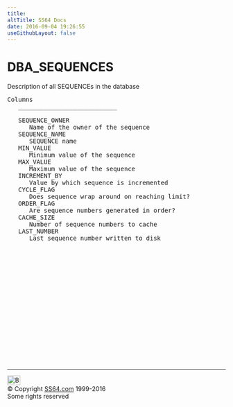 ```yaml
---
title:
altTitle: SS64 Docs
date: 2016-09-04 19:26:55
useGithubLayout: false
---
```

<!-- #BeginLibraryItem "/Library/head_orad.lbi" --><!-- #EndLibraryItem --><h1>DBA_SEQUENCES </h1><p> Description of all SEQUENCEs in the database </p> 
 
<pre>Columns
   ___________________________
 
   SEQUENCE_OWNER
      Name of the owner of the sequence
   SEQUENCE_NAME
      SEQUENCE name
   MIN_VALUE
      Minimum value of the sequence
   MAX_VALUE
      Maximum value of the sequence
   INCREMENT_BY
      Value by which sequence is incremented
   CYCLE_FLAG
      Does sequence wrap around on reaching limit?
   ORDER_FLAG
      Are sequence numbers generated in order?
   CACHE_SIZE
      Number of sequence numbers to cache
   LAST_NUMBER
      Last sequence number written to disk

</pre><!-- #BeginLibraryItem "/Library/foot_orad.lbi" --><p>
<!-- oracle-footer -->
<ins class="adsbygoogle" style="display:inline-block;width:300px;height:250px" data-ad-client="ca-pub-6140977852749469" data-ad-slot="4275490898"></ins>
<script>
(adsbygoogle = window.adsbygoogle || []).push({});
</script></p>
<hr>
<div id="bl" class="footer"><a href="DBA_SEQUENCES.html#"><img src="../images/top.png" width="30" height="22" alt="Back to the Top"></a></div>
<div id="br" class="footer, tagline">© Copyright <a href="../index.html">SS64.com</a> 1999-2016<br>
Some rights reserved</div>
<!-- #EndLibraryItem -->

